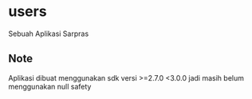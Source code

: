 # users

Sebuah Aplikasi Sarpras

## Note
Aplikasi dibuat menggunakan sdk versi >=2.7.0 <3.0.0 jadi masih belum menggunakan null safety
